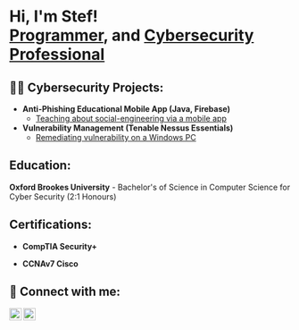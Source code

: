 <h1>Hi, I'm Stef! <br/><a href="https://github.com/stefancooke">Programmer</a>, and <a href="https://www.stefancooke.tech/">Cybersecurity Professional</a>

<h2>👨‍💻 Cybersecurity Projects:</h2>

- <b>Anti-Phishing Educational Mobile App (Java, Firebase)</b>
  - [Teaching about social-engineering via a mobile app](https://github.com/stefancooke/cybernet2)
 - <b>Vulnerability Management (Tenable Nessus Essentials)</b>
    - [Remediating vulnerability on a Windows PC](https://github.com/stefancooke/Vulnerability-Management-Tenable-Nessus-Essentials-)
<!--- <b>Full Stack Web App (React, NodeJS, Azure, and Machine Learning Components)</b>
  - [Image Analysis Middleware](https://github.com/joshmadakor1/4chan-Image-Analysis-Middleware-C964) <b><i>(Potentially NSFW)</b></i>
- <b>PowerShell</b>
  - [Windows EventLog: Failed RDP Logins Source IP to full GeoData Conversion](https://github.com/joshmadakor1/Sentinel-Lab)
  - [JWipe (Disk Wiping Utility)](https://github.com/joshmadakor1/Jwipe.PowerShell)
  - [Active Directory Bulk User Creation](https://github.com/joshmadakor1/AD_PS)
  - [FIM (File Integrity Monitor)](https://github.com/joshmadakor1/PowerShell-Integrity-FIM)
- <b>C# (.NET Desktop Applications)</b>
  - [Ransomware Proof of Concept (Encrypter)](https://github.com/joshmadakor1/EncrypterPOC)
  - [Ransomware Proof of Concept (Decrypter)](https://github.com/joshmadakor1/DecrypterPOC)
  - [Keylogger with Email Capability](https://github.com/joshmadakor1/Key-Logger-With-Email)
- <b>Python</b>
  - [Package Delivery Application (Datastructures and Algorithms Demo)](https://github.com/joshmadakor1/Package-Delivery-Pathfinding-Algorithm)

<h2>📺 Popular YouTube Videos</h2>

- [How to get into Cybersecurity Starting From Zero](https://www.youtube.com/watch?v=a83ASGn_V_s)
- [A Day in the Life of a Cybersecurity Anayst](https://www.youtube.com/watch?v=uHy3oM7NnoU)
- [How to Create a KeyLogger (C#)](https://www.youtube.com/watch?v=N-L9hklSlNk)
- [Ransomware Demonstration (C#)](https://www.youtube.com/watch?v=OfvdQeh79s0)
- [Is WGU Legit?](https://www.youtube.com/watch?v=E2MwRWxDBkA)
-->
<h2> Education:</h2>
<b> Oxford Brookes University</b>
- Bachelor's of Science in Computer Science for Cyber Security (2:1 Honours)

<h2> Certifications:</h2>
  
  - <b>CompTIA Security+</b>
  
  - <b>CCNAv7 Cisco</b>


<h2> 🤳 Connect with me:</h2>

[<img align="left" alt="StefanCooke | LinkedIn" width="22px" src="https://cdn.jsdelivr.net/npm/simple-icons@v3/icons/linkedin.svg" />][linkedin]
[<img align="left" alt="StefanCooke | Website" width="22px" src="https://github.com/stefancooke/stefancooke/assets/119261557/2d47e78e-89d1-4176-ad07-168bb7a4a0a5" />][website]

[linkedin]:https://www.linkedin.com/in/istefancooke/
[website]: https://stefancooke.tech/ 

<!--


Here are some ideas to get you started:

- 🔭 I’m currently working on ...
- 🌱 I’m currently learning ...
- 👯 I’m looking to collaborate on ...
- 🤔 I’m looking for help with ...
- 💬 Ask me about ...
- 📫 How to reach me: ...
- 😄 Pronouns: ...
- ⚡ Fun fact: ...
-->
